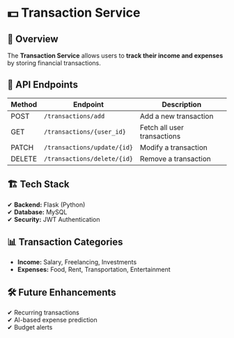 # 💵 Transaction Service

## 📌 Overview
The **Transaction Service** allows users to **track their income and expenses** by storing financial transactions.

## 🔗 API Endpoints
| Method | Endpoint                   | Description |
|--------|----------------------------|-------------|
| POST   | `/transactions/add`        | Add a new transaction |
| GET    | `/transactions/{user_id}`  | Fetch all user transactions |
| PATCH  | `/transactions/update/{id}` | Modify a transaction |
| DELETE | `/transactions/delete/{id}` | Remove a transaction |

## 🏗️ Tech Stack
✔ **Backend:** Flask (Python)  
✔ **Database:** MySQL  
✔ **Security:** JWT Authentication 

## 📊 Transaction Categories
- **Income:** Salary, Freelancing, Investments  
- **Expenses:** Food, Rent, Transportation, Entertainment  

## 🛠️ Future Enhancements
✔ Recurring transactions  
✔ AI-based expense prediction  
✔ Budget alerts  
